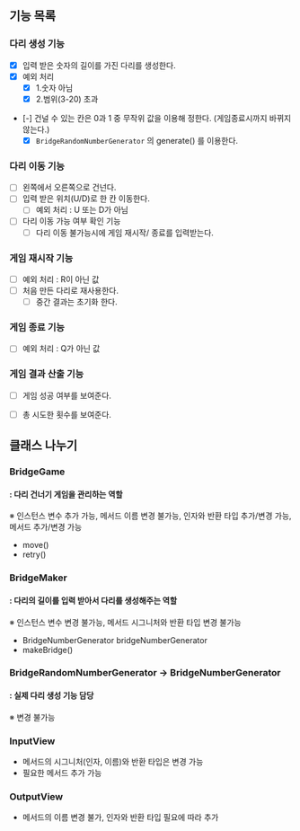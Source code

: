 ## 기능 목록
### 다리 생성 기능
  * [X] 입력 받은 숫자의 길이를 가진 다리를 생성한다.
  * [X] 예외 처리
    * [X] 1.숫자 아님
    * [X] 2.범위(3-20) 초과
  * [-] 건널 수 있는 칸은 0과 1 중 무작위 값을 이용해 정한다. (게임종료시까지 바뀌지 않는다.)
    * [X] `BridgeRandomNumberGenerator` 의 generate() 를 이용한다.

### 다리 이동 기능
* [ ] 왼쪽에서 오른쪽으로 건넌다.
* [ ] 입력 받은 위치(U/D)로 한 칸 이동한다.
  * [ ] 예외 처리 : U 또는 D가 아님
* [ ] 다리 이동 가능 여부 확인 기능
  * [ ] 다리 이동 불가능시에 게임 재시작/ 종료를 입력받는다.

### 게임 재시작 기능
* [ ] 예외 처리 : R이 아닌 값
* [ ] 처음 만든 다리로 재사용한다.
  * [ ] 중간 결과는 초기화 한다.

### 게임 종료 기능
* [ ] 예외 처리 :  Q가 아닌 값

### 게임 결과 산출 기능
  * [ ] 게임 성공 여부를 보여준다.
  * [ ] 총 시도한 횟수를 보여준다.


## 클래스 나누기
### BridgeGame
#### : 다리 건너기 게임을 관리하는 역할
※ 인스턴스 변수 추가 가능, 메서드 이름 변경 불가능, 인자와 반환 타입 추가/변경 가능, 메서드 추가/변경 가능
* move()
* retry()

### BridgeMaker
#### : 다리의 길이를 입력 받아서 다리를 생성해주는 역할
※ 인스턴스 변수 변경 불가능, 메서드 시그니처와 반환 타입 변경 불가능
* BridgeNumberGenerator bridgeNumberGenerator
* makeBridge()

### BridgeRandomNumberGenerator -> BridgeNumberGenerator
#### : 실제 다리 생성 기능 담당
※ 변경 불가능

### InputView
* 메서드의 시그니처(인자, 이름)와 반환 타입은 변경 가능
* 필요한 메서드 추가 가능
### OutputView
* 메서드의 이름 변경 불가, 인자와 반환 타입 필요에 따라 추가